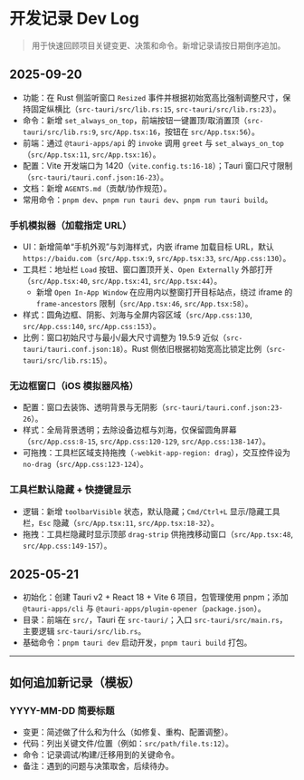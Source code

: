 # 开发记录 Dev Log

> 用于快速回顾项目关键变更、决策和命令。新增记录请按日期倒序追加。

## 2025-09-20
- 功能：在 Rust 侧监听窗口 `Resized` 事件并根据初始宽高比强制调整尺寸，保持固定纵横比（`src-tauri/src/lib.rs:15`, `src-tauri/src/lib.rs:23`）。
- 命令：新增 `set_always_on_top`，前端按钮一键置顶/取消置顶（`src-tauri/src/lib.rs:9`, `src/App.tsx:16`，按钮在 `src/App.tsx:56`）。
- 前端：通过 `@tauri-apps/api` 的 `invoke` 调用 `greet` 与 `set_always_on_top`（`src/App.tsx:11`, `src/App.tsx:16`）。
- 配置：Vite 开发端口为 1420（`vite.config.ts:16-18`）；Tauri 窗口尺寸限制（`src-tauri/tauri.conf.json:16-23`）。
- 文档：新增 `AGENTS.md`（贡献/协作规范）。
- 常用命令：`pnpm dev`、`pnpm run tauri dev`、`pnpm run tauri build`。

### 手机模拟器（加载指定 URL）
- UI：新增简单“手机外观”与刘海样式，内嵌 iframe 加载目标 URL，默认 `https://baidu.com`（`src/App.tsx:9`, `src/App.tsx:33`, `src/App.css:130`）。
- 工具栏：地址栏 `Load` 按钮、窗口置顶开关、`Open Externally` 外部打开（`src/App.tsx:40`, `src/App.tsx:41`, `src/App.tsx:44`）。
  - 新增 `Open In-App Window` 在应用内以整窗打开目标站点，绕过 iframe 的 `frame-ancestors` 限制（`src/App.tsx:46`, `src/App.tsx:58`）。
- 样式：圆角边框、阴影、刘海与全屏内容区域（`src/App.css:130`, `src/App.css:140`, `src/App.css:153`）。
- 比例：窗口初始尺寸与最小/最大尺寸调整为 19.5:9 近似（`src-tauri/tauri.conf.json:18`）。Rust 侧依旧根据初始宽高比锁定比例（`src-tauri/src/lib.rs:15`）。

### 无边框窗口（iOS 模拟器风格）
- 配置：窗口去装饰、透明背景与无阴影（`src-tauri/tauri.conf.json:23-26`）。
- 样式：全局背景透明；去除设备边框与刘海，仅保留圆角屏幕（`src/App.css:8-15`, `src/App.css:120-129`, `src/App.css:138-147`）。
- 可拖拽：工具栏区域支持拖拽（`-webkit-app-region: drag`），交互控件设为 `no-drag`（`src/App.css:123-124`）。

### 工具栏默认隐藏 + 快捷键显示
- 逻辑：新增 `toolbarVisible` 状态，默认隐藏；`Cmd/Ctrl+L` 显示/隐藏工具栏，`Esc` 隐藏（`src/App.tsx:11`, `src/App.tsx:18-32`）。
- 拖拽：工具栏隐藏时显示顶部 `drag-strip` 供拖拽移动窗口（`src/App.tsx:48`, `src/App.css:149-157`）。

## 2025-05-21
- 初始化：创建 Tauri v2 + React 18 + Vite 6 项目，包管理使用 pnpm；添加 `@tauri-apps/cli` 与 `@tauri-apps/plugin-opener`（`package.json`）。
- 目录：前端在 `src/`，Tauri 在 `src-tauri/`；入口 `src-tauri/src/main.rs`，主要逻辑 `src-tauri/src/lib.rs`。
- 基础命令：`pnpm tauri dev` 启动开发，`pnpm tauri build` 打包。

---

## 如何追加新记录（模板）

### YYYY-MM-DD 简要标题
- 变更：简述做了什么和为什么（如修复、重构、配置调整）。
- 代码：列出关键文件/位置（例如：`src/path/file.ts:12`）。
- 命令：记录调试/构建/迁移用到的关键命令。
- 备注：遇到的问题与决策取舍，后续待办。
